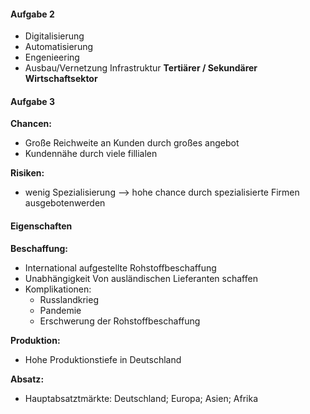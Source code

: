 #### Aufgabe 2
- Digitalisierung
- Automatisierung
- Engenieering
- Ausbau/Vernetzung Infrastruktur
**Tertiärer / Sekundärer Wirtschaftsektor**
#### Aufgabe 3
**Chancen:**
- Große Reichweite an Kunden durch großes angebot
- Kundennähe durch viele fillialen

**Risiken:**
- wenig Spezialisierung —> hohe chance durch spezialisierte Firmen ausgebotenwerden


#### Eigenschaften

**Beschaffung:**
- International aufgestellte Rohstoffbeschaffung
- Unabhängigkeit Von ausländischen Lieferanten schaffen
- Komplikationen:
	- Russlandkrieg 
	- Pandemie 
	- Erschwerung der Rohstoffbeschaffung

**Produktion:**
- Hohe Produktionstiefe in Deutschland 

**Absatz:**
- Hauptabsatztmärkte: Deutschland; Europa; Asien; Afrika